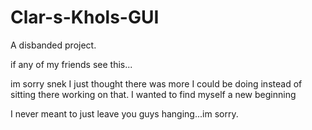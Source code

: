 # Clar-s-Khols-GUI
A disbanded project.

if any of my friends see this...

im sorry snek I just thought there was more I could be doing instead of sitting there working on that. I wanted to find myself a new beginning


I never meant to just leave you guys hanging...im sorry.

